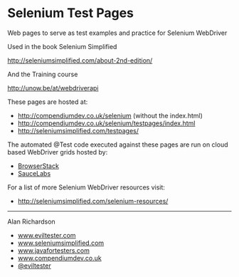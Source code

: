 Selenium Test Pages
=================

Web pages to serve as test examples and practice for Selenium WebDriver

Used in the book Selenium Simplified

http://seleniumsimplified.com/about-2nd-edition/

And the Training course

http://unow.be/at/webdriverapi

These pages are hosted at:

* http://compendiumdev.co.uk/selenium (without the index.html)
* http://compendiumdev.co.uk/selenium/testpages/index.html
* http://seleniumsimplified.com/testpages/

The automated @Test code executed against these pages are run on cloud based WebDriver grids hosted by:

* [BrowserStack](http://browserstack.com)
* [SauceLabs](http://saucelabs.com)

For a list of more Selenium WebDriver resources visit:

* http://seleniumsimplified.com/selenium-resources/

------
Alan Richardson

* www.eviltester.com
* www.seleniumsimplified.com
* www.javafortesters.com
* www.compendiumdev.co.uk
* [@eviltester](https://twitter.com/eviltester)
